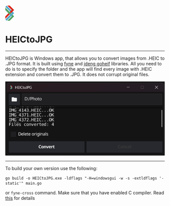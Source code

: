 ![HEICtoJPG](assets/favicon.png) 
# HEICtoJPG 
___
HEICtoJPG is Windows app, that allows you to convert images from .HEIC to .JPG format.
It is built using [fyne](https://fyne.io/) and [jdeng goheif](https://github.com/jdeng/goheif)
libraries. All you need to do is to specify the folder and the app will find every
image with .HEIC extension and convert them to .JPG. It does not corrupt original files.

![Screenshot](assets/SH.png)
___
To build your own version use the following:
```
go build -o HEICtoJPG.exe -ldflags "-H=windowsgui -w -s -extldflags '-static'" main.go
```
or ``fyne-cross`` command.
Make sure that you have enabled C compiler. Read [this](https://docs.fyne.io/started/cross-compiling) for details

